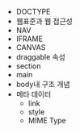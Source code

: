 - DOCTYPE
- 웹표준과 웹 접근성
- NAV
- IFRAME
- CANVAS
- draggable 속성
- section
- main
- body내 구조 개념
- 메타 데이터
	- link
	- style
	- MIME Type
